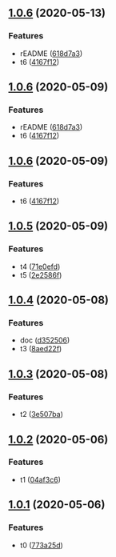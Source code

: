## [1.0.6](https://github.com/HuaTsai/ChangeLogTest/compare/v1.0.5...v1.0.6) (2020-05-13)


### Features

* rEADME ([618d7a3](https://github.com/HuaTsai/ChangeLogTest/commit/618d7a38d1879208020a8bb0c46f5d99cb7015cf))
* t6 ([4167f12](https://github.com/HuaTsai/ChangeLogTest/commit/4167f121e89e2d756ce9c8633e0ee80cae7893ce))



## [1.0.6](https://github.com/HuaTsai/ChangeLogTest/compare/v1.0.5...v1.0.6) (2020-05-09)


### Features

* rEADME ([618d7a3](https://github.com/HuaTsai/ChangeLogTest/commit/618d7a38d1879208020a8bb0c46f5d99cb7015cf))
* t6 ([4167f12](https://github.com/HuaTsai/ChangeLogTest/commit/4167f121e89e2d756ce9c8633e0ee80cae7893ce))



## [1.0.6](https://github.com/HuaTsai/ChangeLogTest/compare/v1.0.5...v1.0.6) (2020-05-09)


### Features

* t6 ([4167f12](https://github.com/HuaTsai/ChangeLogTest/commit/4167f121e89e2d756ce9c8633e0ee80cae7893ce))



## [1.0.5](https://github.com/HuaTsai/ChangeLogTest/compare/v1.0.4...v1.0.5) (2020-05-09)


### Features

* t4 ([71e0efd](https://github.com/HuaTsai/ChangeLogTest/commit/71e0efdcdb088889adcc637da783d393efd54766))
* t5 ([2e2586f](https://github.com/HuaTsai/ChangeLogTest/commit/2e2586f670ed1b7f2d98be7465f3d9cb9d4cc558))



## [1.0.4](https://github.com/HuaTsai/ChangeLogTest/compare/v1.0.3...v1.0.4) (2020-05-08)


### Features

* doc ([d352506](https://github.com/HuaTsai/ChangeLogTest/commit/d3525064ae0c8ef67292053d65abd0c84411b038))
* t3 ([8aed22f](https://github.com/HuaTsai/ChangeLogTest/commit/8aed22f990a21a35a0aa345ce39dbe6d61d2725b))



## [1.0.3](https://github.com/HuaTsai/ChangeLogTest/compare/v1.0.2...v1.0.3) (2020-05-08)


### Features

* t2 ([3e507ba](https://github.com/HuaTsai/ChangeLogTest/commit/3e507bacb4d7ae364946b255cf628bc6d3e9d073))



## [1.0.2](https://github.com/HuaTsai/ChangeLogTest/compare/v1.0.1...v1.0.2) (2020-05-06)


### Features

* t1 ([04af3c6](https://github.com/HuaTsai/ChangeLogTest/commit/04af3c65ef763ece051945894eec2d331a068c07))



## [1.0.1](https://github.com/HuaTsai/ChangeLogTest/compare/773a25d6d4d7e5b3604e1686b8ecf38b9be042f3...v1.0.1) (2020-05-06)


### Features

* t0 ([773a25d](https://github.com/HuaTsai/ChangeLogTest/commit/773a25d6d4d7e5b3604e1686b8ecf38b9be042f3))



